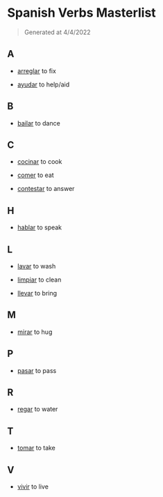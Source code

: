 # Spanish Verbs Masterlist
> Generated at 4/4/2022
  
## A
- [arreglar](verbs/mlist/arreglar.md)
  to fix

- [ayudar](verbs/mlist/ayudar.md)
  to help/aid

## B
- [bailar](verbs/mlist/bailar.md)
  to dance

## C
- [cocinar](verbs/mlist/cocinar.md)
  to cook

- [comer](verbs/mlist/comer.md)
  to eat

- [contestar](verbs/mlist/contestar.md)
  to answer

## H
- [hablar](verbs/mlist/hablar.md)
  to speak

## L
- [lavar](verbs/mlist/lavar.md)
  to wash

- [limpiar](verbs/mlist/limpiar.md)
  to clean

- [llevar](verbs/mlist/llevar.md)
  to bring

## M
- [mirar](verbs/mlist/mirar.md)
  to hug

## P
- [pasar](verbs/mlist/pasar.md)
  to pass

## R
- [regar](verbs/mlist/regar.md)
  to water

## T
- [tomar](verbs/mlist/tomar.md)
  to take

## V
- [vivir](verbs/mlist/vivir.md)
  to live
